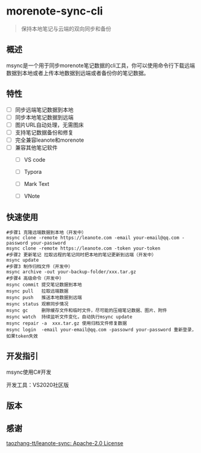 # morenote-sync-cli

>   保持本地笔记与云端的双向同步和备份

## 概述  

msync是一个用于同步morenote笔记数据的cli工具，你可以使用命令行下载远端数据到本地或者上传本地数据到远端或者备份你的笔记数据。

## 特性

-   [ ] 同步远端笔记数据到本地
-   [ ] 同步本地笔记数据到远端
-   [ ] 图片URL自动处理，无需图床
-   [ ] 支持笔记数据备份和修复
-   [ ] 完全兼容leanote和morenote
-   [ ] 兼容其他笔记软件
    -   [ ] VS code
    -   [ ] Typora
    -   [ ] Mark Text
    -   [ ] VNote


## 快速使用

```shell
#步骤1 克隆远端数据到本地（开发中）
msync clone -remote https://leanote.com -email your-email@qq.com -password your-password
msync clone -remote https://leanote.com -token your-token
#步骤2 更新笔记 拉取远程的笔记同时把本地的笔记更新到远端（开发中）
msync update 
#步骤3 制作归档文件（开发中）
msync archive -out your-backup-folder/xxx.tar.gz
#步骤4 高级命令（开发中）
msync commit 提交笔记数据到本地
msync pull   拉取远端数据
msync push   推送本地数据到远端
msync status 观察同步情况
msync gc     删除缓存文件和临时文件，尽可能的压缩笔记数据、图片、附件
msync watch  持续监听文件变化，自动执行msync update 
msync repair -a  xxx.tar.gz 使用归档文件修复数据
msync login  -email your-email@qq.com -passowrd your-password 重新登录，如果token失效
```

## 开发指引

msync使用C#开发

开发工具：VS2020社区版

## 版本



## 感谢

[taozhang-tt/leanote-sync: Apache-2.0 License](https://github.com/taozhang-tt/leanote-sync)













